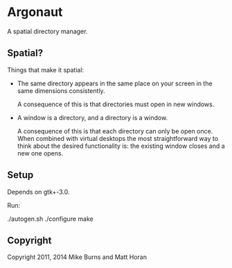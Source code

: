 Argonaut
========

A spatial directory manager.

Spatial?
--------

Things that make it spatial:

* The same directory appears in the same place on your screen in the same
  dimensions consistently.

  A consequence of this is that directories must open in new windows.

* A window is a directory, and a directory is a window.

  A consequence of this is that each directory can only be open once. When
  combined with virtual desktops the most straightforward way to think about
  the desired functionality is: the existing window closes and a new one opens.

Setup
-----

Depends on gtk+-3.0.

Run:

  ./autogen.sh
  ./configure
  make

Copyright
---------

Copyright 2011, 2014 Mike Burns and Matt Horan
